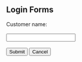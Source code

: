 <!DOCTYPE html>
<html>
<body>

<h2>Login Forms</h2>

<form action="/action_page.php">
  <label for="fname">Customer name:</label><br><br>
  <input type="text" id="fname" name="fname"><br><br>
<button onclick="myFunction()">Submit</button>
<input type="submit" value="Cancel">
</form>
<script>
function myFunction() {
  alert("Information saved successfully");
}
</script>
</body>
</html>
